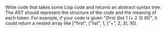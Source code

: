 Write code that takes some Lisp code and returns an abstract syntax tree.
The AST should represent the structure of the code and the meaning of each token.
For example, if your code is given "(first (list 1 (+ 2 3) 9))",
  it could return a nested array like ["first", ["list", 1, ["+", 2, 3], 9]].
